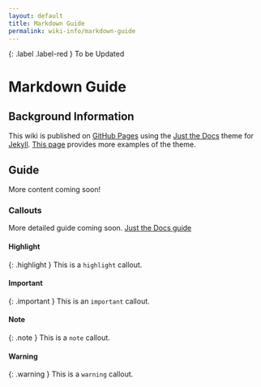 ```yaml
---
layout: default
title: Markdown Guide
permalink: wiki-info/markdown-guide
---
```


{: .label .label-red }
To be Updated

# Markdown Guide

## Background Information

This wiki is published on [GitHub Pages](https://pages.github.com/) using the [Just the Docs](https://just-the-docs.com/) theme for [Jekyll](https://jekyllrb.com/). [This page](https://just-the-docs.github.io/just-the-docs-tests/docs/markdown/) provides more examples of the theme.

## Guide

More content coming soon!

### Callouts

More detailed guide coming soon. [Just the Docs guide](https://just-the-docs.com/docs/ui-components/callouts/)

#### Highlight

{: .highlight }
This is a `highlight` callout.

#### Important

{: .important }
This is an `important` callout.

#### Note

{: .note }
This is a `note` callout.

#### Warning

{: .warning }
This is a `warning` callout.
